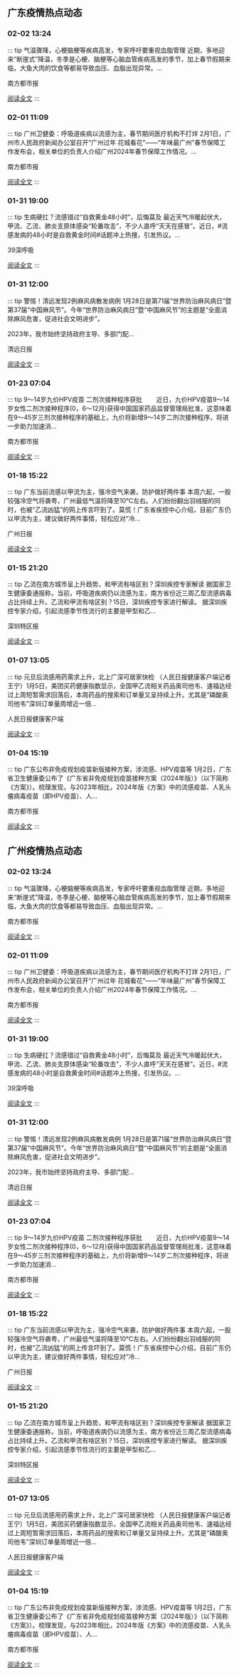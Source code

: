
## 广东疫情热点动态

  
### 02-02 13:24
::: tip 气温骤降，心梗脑梗等疾病高发，专家呼吁要重视血脂管理
近期，多地迎来“断崖式”降温，冬季是心梗、脑梗等心脑血管疾病高发的季节，加上春节假期来临，大鱼大肉的饮食等都易导致血压、血脂出现异常。...

南方都市报

[阅读全文](https://view.inews.qq.com/a/20240202A04DBC00?chlid=mine_subscribe&uid=101705948131)
:::

### 02-01 11:09
::: tip 广州卫健委：呼吸道疾病以流感为主，春节期间医疗机构不打烊
2月1日，广州市人民政府新闻办公室召开“广州过年 花城看花”——“年味最广州”春节保障工作发布会，相关单位的负责人介绍广州2024年春节保障工作情况。...

南方都市报

[阅读全文](https://view.inews.qq.com/a/20240201A02V3000?uid=101705948131&chlid=_qqnews_custom_search_pictext)
:::

### 01-31 19:00
::: tip 生病硬扛？流感错过“自救黄金48小时”，后悔莫及
最近天气冷暖起伏大，甲流、乙流、肺炎支原体感染“轮番攻击”，不少人直呼“天天在感冒”。近日，#流感发病的48小时是自救黄金时间#话题冲上热搜，引发热议。...

39深呼吸

[阅读全文](https://view.inews.qq.com/a/20240131A07XPQ00?uid=8QIf3n5c5YwYuDrY7gI=&chlid=news_news_antip&suid=8QIf3n5c5YwYuDrY7gI=)
:::

### 01-31 12:00
::: tip 警惕！清远发现2例麻风病散发病例
1月28日是第71届“世界防治麻风病日”暨第37届“中国麻风节”。今年“世界防治麻风病日”暨“中国麻风节”的主题是“全面消除麻风危害，促进社会文明进步”。

2023年，我市始终坚持政府主导、多部门配...

清远日报

[阅读全文](https://view.inews.qq.com/a/20240131A03GGD00?uid=8QIf3n5c5YwYuDrY7gI=&chlid=news_news_antip&suid=8QIf3n5c5YwYuDrY7gI=)
:::

### 01-23 07:04
::: tip 9～14岁九价HPV疫苗 二剂次接种程序获批
　　近日，九价HPV疫苗9～14岁女性二剂次接种程序(0，6～12月)获得中国国家药品监督管理局批准，这意味着在9～45岁三剂次接种程序的基础上，九价将新增9～14岁二剂次接种程序，将进一步助力加速消...

南方都市报

[阅读全文](https://view.inews.qq.com/a/20240123A00SSE00?uid=8QIf3n5c5YwYuDrY7gI=&chlid=news_news_antip&suid=8QIf3n5c5YwYuDrY7gI=)
:::

### 01-18 15:22
::: tip 广东当前流感以甲流为主，强冷空气来袭，防护做好两件事
本周六起，一股较强冷空气将袭粤，广州最低气温将降至10℃左右。人们纷纷翻出羽绒服的同时，也被“乙流凶猛”的网上传言吓到了。莫慌！广东省疾控中心介绍，目前广东仍以甲流为主，建议做好两件事情，轻松应对“冷...

广州日报

[阅读全文](https://view.inews.qq.com/a/20240118A05KQY00?uid=8QIf3n5c5YwYuDrY7gI=&chlid=news_news_antip&suid=8QIf3n5c5YwYuDrY7gI=)
:::

### 01-15 21:20
::: tip 乙流在南方城市呈上升趋势，和甲流有啥区别？深圳疾控专家解读
据国家卫生健康委通报称，当前，呼吸道疾病仍以流感为主，南方省份近三周乙型流感病毒占比持续上升。乙流和甲流有啥区别？15日，深圳疾控专家进行解读。
据深圳疾控专家介绍，引起流感季节性流行的主要是甲型和乙...

深圳特区报

[阅读全文](https://view.inews.qq.com/a/20240115A0824L00?uid=101705948131&chlid=_qqnews_custom_search_pictext)
:::

### 01-07 13:05
::: tip 元旦后流感用药需求上升，北上广深可居家快检
（人民日报健康客户端记者 王宁）1月5日，美团买药健康指数显示，全国甲乙流相关药品奥司他韦、速福达经过上周短暂需求回落后，本周药品的搜索和订单量又呈持续上升。尤其是“磷酸奥司他韦”深圳订单量周增近一倍...

人民日报健康客户端

[阅读全文](https://view.inews.qq.com/a/20240107A03DZL00?uid=8QIf3n5c5YwYuDrY7gI=&chlid=news_news_top&suid=8QIf3n5c5YwYuDrY7gI=)
:::

### 01-04 15:19
::: tip 广东公布非免疫规划疫苗新版接种方案，涉流感、HPV疫苗等
1月2日，广东省卫生健康委公布了《广东省非免疫规划疫苗接种方案（2024年版）》（以下简称《方案》）。梳理发现，与2023年相比，2024年版《方案》中的流感疫苗、人乳头瘤病毒疫苗（即HPV疫苗）、人...

南方都市报

[阅读全文](https://view.inews.qq.com/a/20240104A0544000?uid=8QIf3n5c5YwYuDrY7gI=&chlid=news_news_antip&suid=8QIf3n5c5YwYuDrY7gI=)
:::


## 广州疫情热点动态

  
### 02-02 13:24
::: tip 气温骤降，心梗脑梗等疾病高发，专家呼吁要重视血脂管理
近期，多地迎来“断崖式”降温，冬季是心梗、脑梗等心脑血管疾病高发的季节，加上春节假期来临，大鱼大肉的饮食等都易导致血压、血脂出现异常。...

南方都市报

[阅读全文](https://view.inews.qq.com/a/20240202A04DBC00?chlid=mine_subscribe&uid=101705948131)
:::

### 02-01 11:09
::: tip 广州卫健委：呼吸道疾病以流感为主，春节期间医疗机构不打烊
2月1日，广州市人民政府新闻办公室召开“广州过年 花城看花”——“年味最广州”春节保障工作发布会，相关单位的负责人介绍广州2024年春节保障工作情况。...

南方都市报

[阅读全文](https://view.inews.qq.com/a/20240201A02V3000?uid=101705948131&chlid=_qqnews_custom_search_pictext)
:::

### 01-31 19:00
::: tip 生病硬扛？流感错过“自救黄金48小时”，后悔莫及
最近天气冷暖起伏大，甲流、乙流、肺炎支原体感染“轮番攻击”，不少人直呼“天天在感冒”。近日，#流感发病的48小时是自救黄金时间#话题冲上热搜，引发热议。...

39深呼吸

[阅读全文](https://view.inews.qq.com/a/20240131A07XPQ00?uid=8QIf3n5c5YwYuDrY7gI=&chlid=news_news_antip&suid=8QIf3n5c5YwYuDrY7gI=)
:::

### 01-31 12:00
::: tip 警惕！清远发现2例麻风病散发病例
1月28日是第71届“世界防治麻风病日”暨第37届“中国麻风节”。今年“世界防治麻风病日”暨“中国麻风节”的主题是“全面消除麻风危害，促进社会文明进步”。

2023年，我市始终坚持政府主导、多部门配...

清远日报

[阅读全文](https://view.inews.qq.com/a/20240131A03GGD00?uid=8QIf3n5c5YwYuDrY7gI=&chlid=news_news_antip&suid=8QIf3n5c5YwYuDrY7gI=)
:::

### 01-23 07:04
::: tip 9～14岁九价HPV疫苗 二剂次接种程序获批
　　近日，九价HPV疫苗9～14岁女性二剂次接种程序(0，6～12月)获得中国国家药品监督管理局批准，这意味着在9～45岁三剂次接种程序的基础上，九价将新增9～14岁二剂次接种程序，将进一步助力加速消...

南方都市报

[阅读全文](https://view.inews.qq.com/a/20240123A00SSE00?uid=8QIf3n5c5YwYuDrY7gI=&chlid=news_news_antip&suid=8QIf3n5c5YwYuDrY7gI=)
:::

### 01-18 15:22
::: tip 广东当前流感以甲流为主，强冷空气来袭，防护做好两件事
本周六起，一股较强冷空气将袭粤，广州最低气温将降至10℃左右。人们纷纷翻出羽绒服的同时，也被“乙流凶猛”的网上传言吓到了。莫慌！广东省疾控中心介绍，目前广东仍以甲流为主，建议做好两件事情，轻松应对“冷...

广州日报

[阅读全文](https://view.inews.qq.com/a/20240118A05KQY00?uid=8QIf3n5c5YwYuDrY7gI=&chlid=news_news_antip&suid=8QIf3n5c5YwYuDrY7gI=)
:::

### 01-15 21:20
::: tip 乙流在南方城市呈上升趋势，和甲流有啥区别？深圳疾控专家解读
据国家卫生健康委通报称，当前，呼吸道疾病仍以流感为主，南方省份近三周乙型流感病毒占比持续上升。乙流和甲流有啥区别？15日，深圳疾控专家进行解读。
据深圳疾控专家介绍，引起流感季节性流行的主要是甲型和乙...

深圳特区报

[阅读全文](https://view.inews.qq.com/a/20240115A0824L00?uid=101705948131&chlid=_qqnews_custom_search_pictext)
:::

### 01-07 13:05
::: tip 元旦后流感用药需求上升，北上广深可居家快检
（人民日报健康客户端记者 王宁）1月5日，美团买药健康指数显示，全国甲乙流相关药品奥司他韦、速福达经过上周短暂需求回落后，本周药品的搜索和订单量又呈持续上升。尤其是“磷酸奥司他韦”深圳订单量周增近一倍...

人民日报健康客户端

[阅读全文](https://view.inews.qq.com/a/20240107A03DZL00?uid=8QIf3n5c5YwYuDrY7gI=&chlid=news_news_top&suid=8QIf3n5c5YwYuDrY7gI=)
:::

### 01-04 15:19
::: tip 广东公布非免疫规划疫苗新版接种方案，涉流感、HPV疫苗等
1月2日，广东省卫生健康委公布了《广东省非免疫规划疫苗接种方案（2024年版）》（以下简称《方案》）。梳理发现，与2023年相比，2024年版《方案》中的流感疫苗、人乳头瘤病毒疫苗（即HPV疫苗）、人...

南方都市报

[阅读全文](https://view.inews.qq.com/a/20240104A0544000?uid=8QIf3n5c5YwYuDrY7gI=&chlid=news_news_antip&suid=8QIf3n5c5YwYuDrY7gI=)
:::

